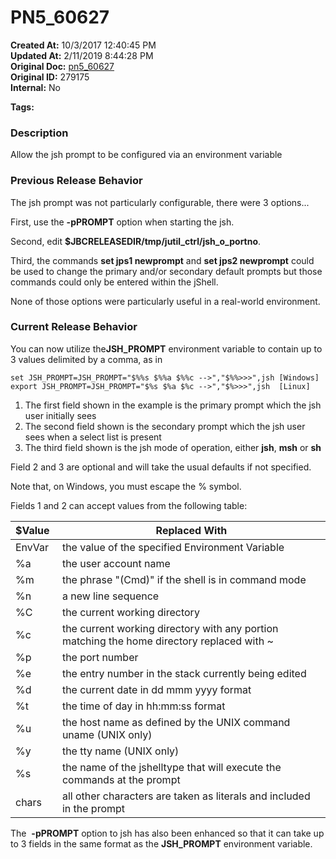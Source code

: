 # PN5_60627

**Created At:** 10/3/2017 12:40:45 PM  
**Updated At:** 2/11/2019 8:44:28 PM  
**Original Doc:** [pn5_60627](https://docs.jbase.com/36526-5-6-2-release-notes/pn5_60627)  
**Original ID:** 279175  
**Internal:** No  

**Tags:**
<badge text='jsh_prompt' vertical='middle' />

### Description

Allow the jsh prompt to be configured via an environment variable



### Previous Release Behavior

The jsh prompt was not particularly configurable, there were 3 options...

First, use the **-pPROMPT** option when starting the jsh.

Second, edit **$JBCRELEASEDIR/tmp/jutil\_ctrl/jsh\_o\_portno**.

Third, the commands **set jps1 newprompt** and **set jps2 newprompt** could be used to change the primary and/or secondary default prompts but those commands could only be entered within the jShell.

None of those options were particularly useful in a real-world environment.



### Current Release Behavior

You can now utilize the**JSH\_PROMPT** environment variable to contain up to 3 values delimited by a comma, as in

```
set JSH_PROMPT=JSH_PROMPT="$%%s $%%a $%%c -->","$%%>>>",jsh [Windows]
export JSH_PROMPT=JSH_PROMPT="$%s $%a $%c -->","$%>>>",jsh  [Linux]
```

1. The first field shown in the example is the primary prompt which the jsh user initially sees
2. The second field shown is the secondary prompt which the jsh user sees when a select list is present
3. The third field shown is the jsh mode of operation, either **jsh**, **msh** or **sh**


Field 2 and 3 are optional and will take the usual defaults if not specified.

Note that, on Windows, you must escape the % symbol.

Fields 1 and 2 can accept values from the following table:


| **$Value** <br> | **Replaced With**<br> |
| --- | --- |
| EnvVar<br> | the value of the specified Environment Variable<br> |
| %a<br> | the user account name<br> |
| %m<br> | the phrase "(Cmd)" if the shell is in command mode<br> |
| %n<br> | a new line sequence<br> |
| %C<br> | the current working directory<br> |
| %c<br> | the current working directory with any portion matching the home directory replaced with ~<br> |
| %p<br> | the port number<br> |
| %e<br> | the entry number in the stack currently being edited<br> |
| %d<br> | the current date in dd mmm yyyy format<br> |
| %t<br> | the time of day in hh:mm:ss format<br> |
| %u<br> | the host name as defined by the UNIX command uname (UNIX only)<br> |
| %y<br> | the tty name (UNIX only)<br> |
| %s<br> | the name of the jshelltype that will execute the commands at the prompt<br> |
| chars<br> | all other characters are taken as literals and included in the prompt<br> |


The  **-pPROMPT** option to jsh has also been enhanced so that it can take up to 3 fields in the same format as the **JSH\_PROMPT** environment variable.
